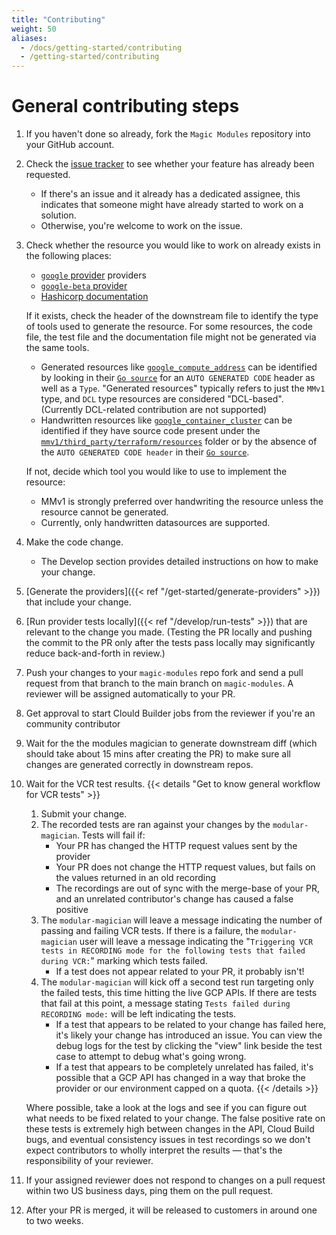 ```yaml
---
title: "Contributing"
weight: 50
aliases:
  - /docs/getting-started/contributing
  - /getting-started/contributing
---
```


# General contributing steps

1. If you haven't done so already, fork the `Magic Modules` repository into your GitHub account.
1. Check the [issue tracker](https://github.com/hashicorp/terraform-provider-google/issues) to see whether your feature has already been requested.
   * If there's an issue and it already has a dedicated assignee, this indicates that someone might have already started to work on a solution.
   * Otherwise, you're welcome to work on the issue.
1. Check whether the resource you would like to work on already exists in the following places:
   * [`google` provider](https://github.com/hashicorp/terraform-provider-google) providers
   * [`google-beta` provider](https://github.com/hashicorp/terraform-provider-google-beta)
   * [Hashicorp documentation](https://registry.terraform.io/providers/hashicorp/google/latest/docs)
   
   If it exists, check the header of the downstream file to identify the type of tools used to generate the resource.
   For some resources, the code file, the test file and the documentation file might not be generated via the same tools.
      * Generated resources like [`google_compute_address`](https://registry.terraform.io/providers/hashicorp/google/latest/docs/resources/compute_address) can be identified by looking in their [`Go source`](https://github.com/hashicorp/terraform-provider-google/blob/main/google/resource_compute_address.go) for an `AUTO GENERATED CODE` header as well as a `Type`. "Generated resources" typically refers to just the `MMv1` type, and `DCL` type resources are considered "DCL-based". (Currently DCL-related contribution are not supported)
      * Handwritten resources like [`google_container_cluster`](https://registry.terraform.io/providers/hashicorp/google/latest/docs/resources/container_cluster) can be identified if they have source code present under the [`mmv1/third_party/terraform/resources`](https://github.com/GoogleCloudPlatform/magic-modules/tree/main/mmv1/third_party/terraform/resources) folder or by the absence of the `AUTO GENERATED CODE header` in their [`Go source`](https://github.com/hashicorp/terraform-provider-google/blob/main/google/resource_container_cluster.go).
   
   If not, decide which tool you would like to use to implement the resource:
      * MMv1 is strongly preferred over handwriting the resource unless the resource cannot be generated.
      * Currently, only handwritten datasources are supported.
1. Make the code change.
   * The Develop section provides detailed instructions on how to make your change.
1. [Generate the providers]({{< ref "/get-started/generate-providers" >}}) that include your change.
1. [Run provider tests locally]({{< ref "/develop/run-tests" >}}) that are relevant to the change you made. (Testing the PR locally and pushing the commit to the PR only after the tests pass locally may significantly reduce back-and-forth in review.)
1. Push your changes to your `magic-modules` repo fork and send a pull request from that branch to the main branch on `magic-modules`. A reviewer will be assigned automatically to your PR.
1. Get approval to start Clould Builder jobs from the reviewer if you're an community contributor
1. Wait for the the modules magician to generate downstream diff (which should take about 15 mins after creating the PR) to make sure all changes are generated correctly in downstream repos.
1. Wait for the VCR test results.
{{< details "Get to know general workflow for VCR tests" >}}
   1. Submit your change.
   1. The recorded tests are ran against your changes by the `modular-magician`. Tests will fail if:
      * Your PR has changed the HTTP request values sent by the provider
      * Your PR does not change the HTTP request values, but fails on the values returned in an old recording
      * The recordings are out of sync with the merge-base of your PR, and an unrelated contributor's change has caused a false positive
   1. The `modular-magician` will leave a message indicating the number of passing and failing VCR tests. If there is a failure, the `modular-magician` user will leave a message indicating the "`Triggering VCR tests in RECORDING mode for the following tests that failed during VCR:`" marking which tests failed.
      * If a test does not appear related to your PR, it probably isn't!
   1. The `modular-magician` will kick off a second test run targeting only the failed tests, this time hitting the live GCP APIs. If there are tests that fail at this point, a message stating `Tests failed during RECORDING mode:` will be left indicating the tests.
      * If a test that appears to be related to your change has failed here, it's likely your change has introduced an issue. You can view the debug logs for the test by clicking the "view" link beside the test case to attempt to debug what's going wrong.
      * If a test that appears to be completely unrelated has failed, it's possible that a GCP API has changed in a way that broke the provider or our environment capped on a quota.
{{< /details >}}

   Where possible, take a look at the logs and see if you can figure out what needs to be fixed related to your change.
   The false positive rate on these tests is extremely high between changes in the API, Cloud Build bugs, and eventual consistency issues in test recordings so we don't expect contributors to wholly interpret the results — that's the responsibility of your reviewer.
1. If your assigned reviewer does not respond to changes on a pull request within two US business days, ping them on the pull request.
1. After your PR is merged, it will be released to customers in around one to two weeks.
